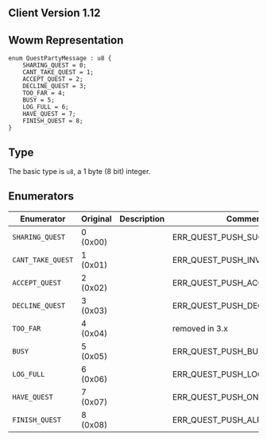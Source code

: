 ## Client Version 1.12

## Wowm Representation
```rust,ignore
enum QuestPartyMessage : u8 {
    SHARING_QUEST = 0;    
    CANT_TAKE_QUEST = 1;    
    ACCEPT_QUEST = 2;    
    DECLINE_QUEST = 3;    
    TOO_FAR = 4;    
    BUSY = 5;    
    LOG_FULL = 6;    
    HAVE_QUEST = 7;    
    FINISH_QUEST = 8;    
}

```
## Type
The basic type is `u8`, a 1 byte (8 bit) integer.
## Enumerators
| Enumerator | Original  | Description | Comment |
| --------- | -------- | ----------- | ------- |
| `SHARING_QUEST` | 0 (0x00) |  | ERR_QUEST_PUSH_SUCCESS_S |
| `CANT_TAKE_QUEST` | 1 (0x01) |  | ERR_QUEST_PUSH_INVALID_S |
| `ACCEPT_QUEST` | 2 (0x02) |  | ERR_QUEST_PUSH_ACCEPTED_S |
| `DECLINE_QUEST` | 3 (0x03) |  | ERR_QUEST_PUSH_DECLINED_S |
| `TOO_FAR` | 4 (0x04) |  | removed in 3.x |
| `BUSY` | 5 (0x05) |  | ERR_QUEST_PUSH_BUSY_S |
| `LOG_FULL` | 6 (0x06) |  | ERR_QUEST_PUSH_LOG_FULL_S |
| `HAVE_QUEST` | 7 (0x07) |  | ERR_QUEST_PUSH_ONQUEST_S |
| `FINISH_QUEST` | 8 (0x08) |  | ERR_QUEST_PUSH_ALREADY_DONE_S |
